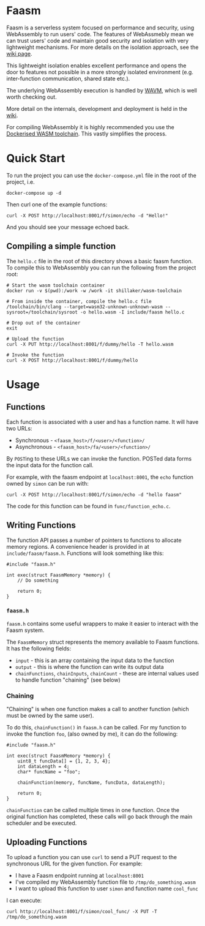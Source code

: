 # Faasm

Faasm is a serverless system focused on performance and security, using WebAssembly to run users' code. The features of WebAssmebly mean we can trust users' code and maintain good security and isolation with very lightweight mechanisms. For more details on the isolation approach, see the [wiki page](https://github.com/lsds/faasm/wiki/isolation).

This lightweight isolation enables excellent performance and opens the door to features not possible in a more strongly isolated environment (e.g. inter-function communication, shared state etc.).

The underlying WebAssembly execution is handled by [WAVM](https://github.com/WAVM/WAVM), which is well worth checking out.

More detail on the internals, development and deployment is held in the [wiki](https://github.com/lsds/faasm/wiki).

For compiling WebAssembly it is highly recommended you use the [Dockerised WASM toolchain](https://github.com/Shillaker/wasm-toolchain). This vastly simplifies the process.

# Quick Start

To run the project you can use the `docker-compose.yml` file in the root of the project, i.e. 

```
docker-compose up -d
```

Then curl one of the example functions:

```
curl -X POST http://localhost:8001/f/simon/echo -d "Hello!"
```

And you should see your message echoed back.

## Compiling a simple function

The `hello.c` file in the root of this directory shows a basic faasm function. To compile this to WebAssembly you can run the following from the project root:

```
# Start the wasm toolchain container
docker run -v $(pwd):/work -w /work -it shillaker/wasm-toolchain

# From inside the container, compile the hello.c file
/toolchain/bin/clang --target=wasm32-unknown-unknown-wasm --sysroot=/toolchain/sysroot -o hello.wasm -I include/faasm hello.c

# Drop out of the container
exit

# Upload the function
curl -X PUT http://localhost:8001/f/dummy/hello -T hello.wasm

# Invoke the function
curl -X POST http://localhost:8001/f/dummy/hello
```

# Usage

## Functions

Each function is associated with a user and has a function name. It will have two URLs:

- Synchronous - `<faasm_host>/f/<user>/<function>/`
- Asynchronous - `<faasm_host>/fa/<user>/<function>/`

By `POST`ing to these URLs we can invoke the function. POSTed data forms the input data for the function call.

For example, with the faasm endpoint at `localhost:8001`, the `echo` function owned by `simon` can be run with:

```
curl -X POST http://localhost:8001/f/simon/echo -d "hello faasm"
```

The code for this function can be found in `func/function_echo.c`.

## Writing Functions

The function API passes a number of pointers to functions to allocate memory regions. A convenience header is
provided in at `include/faasm/faasm.h`. Functions will look something like this:

```
#include "faasm.h"

int exec(struct FaasmMemory *memory) {
    // Do something

    return 0;
}
```

### `faasm.h`

`faasm.h` contains some useful wrappers to make it easier to interact with the Faasm system.

The `FaasmMemory` struct represents the memory available to Faasm functions. It has the following fields:

- `input` - this is an array containing the input data to the function
- `output` - this is where the function can write its output data
- `chainFunctions`, `chainInputs`, `chainCount` - these are internal values used to handle function "chaining" (see below)

### Chaining

"Chaining" is when one function makes a call to another function (which must be owned by the same user).

To do this, `chainFunction()` in `faasm.h` can be called. For my function to invoke the function `foo`,
(also owned by me), it can do the following:

```
#include "faasm.h"

int exec(struct FaasmMemory *memory) {
    uint8_t funcData[] = {1, 2, 3, 4};
    int dataLength = 4;
    char* funcName = "foo";

    chainFunction(memory, funcName, funcData, dataLength);

    return 0;
}
```

`chainFunction` can be called multiple times in one function. Once the original function has completed, these
calls will go back through the main scheduler and be executed.

## Uploading Functions

To upload a function you can use `curl` to send a PUT request to the synchronous URL for the given function.
For example:

- I have a Faasm endpoint running at `localhost:8001`
- I've compiled my WebAssembly function file to `/tmp/do_something.wasm`
- I want to upload this function to user `simon` and function name `cool_func`

I can execute:

```
curl http://localhost:8001/f/simon/cool_func/ -X PUT -T /tmp/do_something.wasm
```

